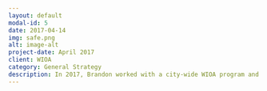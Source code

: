 ```yaml
---
layout: default
modal-id: 5
date: 2017-04-14
img: safe.png
alt: image-alt
project-date: April 2017
client: WIOA
category: General Strategy
description: In 2017, Brandon worked with a city-wide WIOA program and economic development agency to restructure and merge the two organizations into one organization in an effort to better allocate resources and align industry needs with WIOA funding and program initiatives. 
---
```

